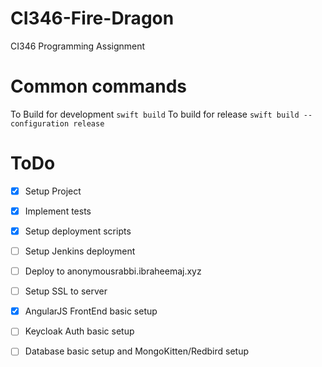 # CI346-Fire-Dragon
CI346 Programming Assignment

# Common commands
To Build for development
`swift build`
To build for release
`swift build --configuration release`

# ToDo
- [x] Setup Project
- [x] Implement tests
- [x] Setup deployment scripts
- [ ] Setup Jenkins deployment
- [ ] Deploy to anonymousrabbi.ibraheemaj.xyz
- [ ] Setup SSL to server
- [x] AngularJS FrontEnd basic setup
- [ ] Keycloak Auth basic setup
- [ ] Database basic setup and MongoKitten/Redbird setup

